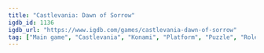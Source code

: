 ```yaml
---
title: "Castlevania: Dawn of Sorrow"
igdb_id: 1136
igdb_url: "https://www.igdb.com/games/castlevania-dawn-of-sorrow"
tag: ["Main game", "Castlevania", "Konami", "Platform", "Puzzle", "Role-playing (RPG)", "Hack and slash/Beat 'em up", "Adventure", "Single player", "Multiplayer", "Side view", "Action", "Fantasy", "Horror"]
---
```

